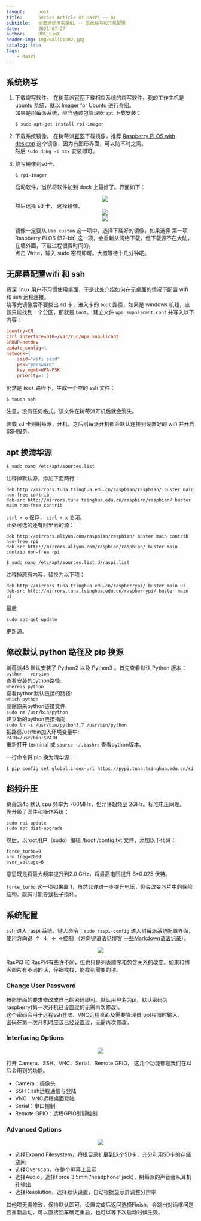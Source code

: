 ```yaml
---
layout:     post
title:      Series Article of RasPi -- 01
subtitle:   树莓派使用实录01 -- 系统烧写和开机配置         
date:       2021-07-27
author:     OUC_LiuX
header-img: img/wallpic02.jpg
catalog: true
tags:
    - RasPi   
---     
```


<head>
    <script src="https://cdn.mathjax.org/mathjax/latest/MathJax.js?config=TeX-AMS-MML_HTMLorMML" type="text/javascript"></script>
    <script type="text/x-mathjax-config">
        MathJax.Hub.Config({
            tex2jax: {
            skipTags: ['script', 'noscript', 'style', 'textarea', 'pre'],
            inlineMath: [['$','$']]
            }
        });
    </script>
</head>  

## 系统烧写     

1. 下载烧写软件。
   在树莓派[官网](https://www.raspberrypi.org/software/)下载相应系统的烧写软件，我的工作主机是 ubuntu 系统，就以 [Imager for Ubuntu](https://downloads.raspberrypi.org/imager/imager_latest_amd64.deb) 进行介绍。    
   如果是树莓派系统，应当通过包管理器 `apt` 下载安装：    
   ```shell    
   $ sudo apt-get install rpi-imager
   ```     

2. 下载系统镜像。
   在树莓派[官网](https://www.raspberrypi.org/software/operating-systems/#raspberry-pi-os-32-bit)下载镜像，推荐 [Raspberry Pi OS with desktop](https://downloads.raspberrypi.org/raspios_armhf/images/raspios_armhf-2021-05-28/2021-05-07-raspios-buster-armhf.zip) 这个镜像，因为有图形界面，可以防不时之需。    
   然后 `sudo dpkg -i xxx` 安装即可。     

3. 烧写镜像到sd卡。     
   ```shell    
   $ rpi-imager
   ```    
   启动软件，当然将软件加到 dock 上最好了。界面如下：   
   <div align=center><img src="https://raw.githubusercontent.com/OUCliuxiang/OUCliuxiang.github.io/master/img/raspi/raspi01.png"></div>    
   然后选择 sd 卡， 选择镜像。
   <div align=center><img src="https://raw.githubusercontent.com/OUCliuxiang/OUCliuxiang.github.io/master/img/raspi/raspi02.png"></div>
   <div align=center><img src="https://raw.githubusercontent.com/OUCliuxiang/OUCliuxiang.github.io/master/img/raspi/raspi03.png"></div>    

   镜像一定要从 `Use custom` 这一项中，选择下载好的镜像，如果选择 第一项 Raspberry Pi OS (32-bit) 这一项，会重新从网络下载，但下载源不在大陆，在墙外面，下载过程很费时间的。    
   点击 Write，输入 sudo 密码即可。大概等待十几分钟吧。    


## 无屏幕配置wifi 和 ssh 
资深 linux 用户不习惯使用桌面，于是此处介绍如何在无桌面的情况下配置 wifi 和 ssh 远程连接。     
烧写完镜像后不要拔出 sd 卡，进入卡的 `boot` 路径，如果是 windows 机器，应该只能找到一个分区，那就是 `boot`。 建立文件 `wpa_supplicant.conf` 并写入以下内容：     
```conf
country=CN 
ctrl_interface=DIR=/var/run/wpa_supplicant 
GROUP=netdev 
update_config=1 
network={ 
    ssid="wifi ssid" 
    psk="password" 
    key_mgmt=WPA-PSK
    priority=1 }
```     

仍然是 `boot` 路径下，生成一个空的 ssh 文件：    
```shell    
$ touch ssh
```    
注意，没有任何格式。该文件在树莓派开机后就会消失。    

装载 sd 卡到树莓派，开机。之后树莓派开机都会默认连接到设置好的 wifi 并开启SSH服务。   


## apt 换清华源    

```shell    
$ sudo nano /etc/apt/sources.list    
```
注释掉默认源，添加下面两行：    
```
deb http://mirrors.tuna.tsinghua.edu.cn/raspbian/raspbian/ buster main non-free contrib
deb-src http://mirrors.tuna.tsinghua.edu.cn/raspbian/raspbian/ buster main non-free contrib
```
`ctrl + o` 保存， `ctrl + x` 关闭。     
此处可选的还有阿里云的源：     
```
deb http://mirrors.aliyun.com/raspbian/raspbian/ buster main contrib non-free rpi     
deb-src http://mirrors.aliyun.com/raspbian/raspbian/ buster main contrib non-free rpi      
```    

```shell    
$ sudo nano /etc/apt/sources.list.d/raspi.list
```
注释掉原有内容，替换为以下项：     
```
deb http://mirrors.tuna.tsinghua.edu.cn/raspberrypi/ buster main ui   
deb-src http://mirrors.tuna.tsinghua.edu.cn/raspberrypi/ buster main ui    
```     
最后
```shell    
sudo apt-get update
```
更新源。   


## 修改默认 python 路径及 pip 换源    
树莓派4B 默认安装了 Python2 以及 Python3 。首先查看默认 Python 版本：      
`python --version`     
查看安装的python路径:      
`whereis python`       
查看python默认链接的路径:      
`which python`     
删除原来python链接文件:    
`sudo rm /usr/bin/python`      
建立新的python链接指向:     
`sudo ln -s /usr/bin/python3.7 /usr/bin/python`      
把路径/usr/bin加入环境变量中:     
`PATH=/usr/bin:$PATH`      
重新打开 terminal 或 `source ~/.bashrc` 查看python版本。      


一行命令将 pip 换为清华源：      
```bash     
$ pip config set global.index-url https://pypi.tuna.tsinghua.edu.cn/simple
```

## 超频升压    

树莓派4b 默认 cpu 频率为 700MHz，但允许超频至 2GHz。标准电压同理。    
先升级了固件和操作系统：
```shell    
sudo rpi-update
sudo apt dist-upgrade
```    
然后，以root用户（sudo）编辑 /boot /config.txt 文件，添加以下代码：     
```shell   
force_turbo=0
arm_freq=2000
over_voltage=6
```    
意思既是将最大频率提升到2.0 GHz，将最高电压提升 6*0.025 伏特。     

`force_turbo` 这一项如果置 1，虽然允许进一步提升电压，但会改变芯片中的保险结构。既有可能导致板子损坏。    


## 系统配置     

ssh 进入 raspi 系统，键入命令：`sudo raspi-config` 进入树莓派系统配置界面，使用方向键 $\uparrow\downarrow\leftarrow\rightarrow$控制 （方向键语法见博客 [一些Markdown语法记录](https://www.ouc-liux.cn/2021/04/27/Markdown-Grammar/)）。      
<div align=center><img src="https://raw.githubusercontent.com/OUCliuxiang/OUCliuxiang.github.io/master/img/raspi/raspi04.png"></div>      

RasPi3 和 RasPi4有些许不同，但也只是列表顺序和包含关系的改变。如果和博客图片有不同的话，仔细找找，能找到需要的项。     

### Change User Password      
按照里面的要求修改成自己的密码即可。默认用户名为pi，默认密码为raspberry(第一次开机已设置过的无需再次修改)。    
这个密码会用于远程ssh登陆、VNC远程桌面及需要管理员root权限时输入。    
密码在第一次开机时应该已经设置过，无需再次修改。     
 
### Interfacing Options      
<div align=center><img src="https://raw.githubusercontent.com/OUCliuxiang/OUCliuxiang.github.io/master/img/raspi/raspi05.png"></div>        

打开 Camera、SSH、VNC、Serial、Remote GPIO， 这几个功能都是我们在以后会用到的功能。     

* Camera：摄像头      
* SSH：ssh远程通信与登陆      
* VNC：VNC远程桌面登陆      
* Serial：串口控制      
* Remote GPIO：远程GPIO引脚控制      
  
### Advanced Options      
<div align=center><img src="https://raw.githubusercontent.com/OUCliuxiang/OUCliuxiang.github.io/master/img/raspi/raspi06.png"></div>        
 
* 选择Expand Filesystem，将根目录扩展到这个SD卡，充分利用SD卡的存储空间    
* 选择Overscan，在整个屏幕上显示    
* 选择Audio，选择Force 3.5mm(‘headphone’ jack)，树莓派的声音会从耳机孔输出     
* 选择Resolution，选择默认设置，自动根据显示屏调整分辨率     
     
其他项无需修改，保持默认即可，设置完成后返回选择Finish，会跳出对话框问是否重新启动，可以直接回车确定重启，也可以等下次启动时候生效。

